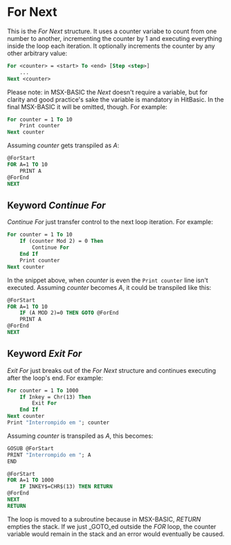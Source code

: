 # For Next

This is the _For Next_ structure. It uses a counter variabe to count from one number to another, incrementing the counter by 1 and executing everything inside the loop each iteration. It optionally increments the counter by any other arbitrary value:

```vb
For <counter> = <start> To <end> [Step <step>]
	...
Next <counter>
```

Please note: in MSX-BASIC the _Next_ doesn't require a variable, but for clarity and good practice's sake the variable is mandatory in HitBasic. In the final MSX-BASIC it will be omitted, though. For example:

```vb
For counter = 1 To 10
	Print counter
Next counter
```

Assuming _counter_ gets transpiled as _A_:

```vb
@ForStart
FOR A=1 TO 10
	PRINT A
@ForEnd
NEXT
```

## Keyword _Continue For_

_Continue For_ just transfer control to the next loop iteration. For example:

```vb
For counter = 1 To 10
	If (counter Mod 2) = 0 Then
		Continue For
	End If
	Print counter
Next counter
```

In the snippet above, when _counter_ is even the `Print counter` line isn't executed. Assuming _counter_ becomes _A_, it could be transpiled like this:

```vb
@ForStart
FOR A=1 TO 10
	IF (A MOD 2)=0 THEN GOTO @ForEnd
	PRINT A
@ForEnd
NEXT
```

## Keyword _Exit For_

_Exit For_ just breaks out of the _For Next_ structure and continues executing after the loop's end. For example:

```vb
For counter = 1 To 1000
	If Inkey = Chr(13) Then
		Exit For
	End If
Next counter
Print "Interrompido em "; counter
```

Assuming _counter_ is transpiled as _A_, this becomes:

```vb
GOSUB @ForStart
PRINT "Interrompido em "; A
END

@ForStart
FOR A=1 TO 1000
	IF INKEY$=CHR$(13) THEN RETURN
@ForEnd
NEXT
RETURN
```

The loop is moved to a subroutine because in MSX-BASIC, _RETURN_ empties the stack. If we just _GOTO_ed outside the _FOR_ loop, the counter variable would remain in the stack and an error would eventually be caused.
